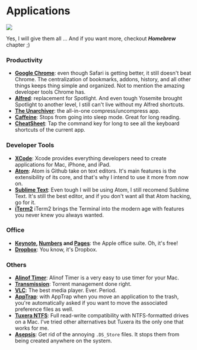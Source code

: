 # Applications

![](http://38.media.tumblr.com/baf53ab09b58e522fed626507079db3e/tumblr_inline_n1mfkwta9E1srtckl.gif)

Yes, I will give them all ... And if you want more, checkout ***Homebrew*** chapter ;)

### Productivity
* **[Google Chrome](https://www.google.com/intl/en/chrome/browser/desktop/)**: even though Safari is getting better, it still doesn't beat Chrome. The centralization of bookmarks, addons, history, and all other things keeps thing simple and organized. Not to mention the amazing developer tools Chrome has.
* **[Alfred](http://www.alfredapp.com/)**: replacement for Spotlight. And even tough Yosemite brought Spotlight to another level, I still can't live without my Alfred shortcuts.
* **[The Unarchiver](https://itunes.apple.com/app/the-unarchiver/id425424353?mt=12)**: the all-in-one compress/uncompress app.
* **[Caffeine](https://itunes.apple.com/app/caffeine/id411246225?mt=12)**: Stops from going into sleep mode. Great for long reading.
* **[CheatSheet](http://www.grandtotal.biz/CheatSheet/)**: Tap the command key for long to see all the keyboard shortcuts of the current app.

### Developer Tools
* **[XCode](https://itunes.apple.com/app/xcode/id497799835?mt=12)**: Xcode provides everything developers need to create applications for Mac, iPhone, and iPad.
* **[Atom](https://atom.io/)**: Atom is Github take on text editors. It's main features is the extensibility of its core, and that's why I intend to use it more from now on.
* **[Sublime Text](www.sublimetext.com/3)**: Even tough I will be using Atom, I still recomend Sublime Text. It's still the best editor, and if you don't want all that Atom hacking, go for it.
* **[iTerm2](https://www.iterm2.com/)** iTerm2 brings the Terminal into the modern age with features you never knew you always wanted.

### Office
* **[Keynote](https://itunes.apple.com/us/app/keynote/id409183694?mt=12&ls=1), [Numbers](https://itunes.apple.com/us/app/numbers/id409203825?mt=12&ls=1) and [Pages](https://itunes.apple.com/us/app/pages/id409201541?mt=12&ls=1)**: the Apple office suite. Oh, it's free!
* **[Dropbox](https://www.dropbox.com/downloading?os=mac)**: You know, it's Dropbox.

### Others
* **[Alinof Timer](https://itunes.apple.com/us/app/alinof-timer/id512464723?mt=12)**: Alinof Timer is a very easy to use timer for your Mac.
* **[Transmission](http://www.transmissionbt.com/)**: Torrent management done right.
* **[VLC](http://www.videolan.org/vlc/)**: The best media player. Ever. Period.
* **[AppTrap](http://onnati.net/apptrap/)**: with AppTrap when you move an application to the trash, you're automatically asked if you want to move the associated preference files as well.
* **[Tuxera NTFS](http://www.tuxera.com/products/tuxera-ntfs-for-mac/)**: Full read-write compatibility with NTFS-formatted drives on a Mac. I've tried other alternatives but Tuxera its the only one that works for me.
* **[Asepsis](http://asepsis.binaryage.com/)**: Get rid of the annoying ```.DS_Store``` files. It stops them from being created anywhere on the system.
